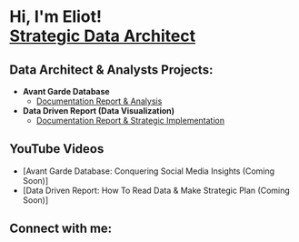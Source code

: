 <h1>Hi, I'm Eliot! <br/><a href="https://www.linkedin.com/in/eliot-perrault-bialek-34a6881a0/">Strategic Data Architect</a>

<h2>Data Architect & Analysts Projects:</h2>

- <b>Avant Garde Database</b>
  - [Documentation Report & Analysis](https://github.com/UltraBatz/AvantGardeDatabase/tree/main)
- <b>Data Driven Report (Data Visualization)</b>
  - [Documentation Report & Strategic Implementation](https://github.com/UltraBatz/DataDrivenReport) 

<h2>YouTube Videos</h2>

- [Avant Garde Database: Conquering Social Media Insights (Coming Soon)]
- [Data Driven Report: How To Read Data & Make Strategic Plan (Coming Soon)]

<h2>Connect with me:</h2>

